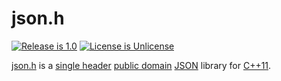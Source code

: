 # json.h

[![Release is 1.0](http://img.shields.io/badge/release-1.0-blue.svg?style=flat)](https://raw.githubusercontent.com/sgorsten/json/master/json.h)
[![License is Unlicense](http://img.shields.io/badge/license-Unlicense-blue.svg?style=flat)](http://unlicense.org/)

[json.h](http://raw.githubusercontent.com/sgorsten/linalg/master/json.h) is a [single header](http://github.com/nothings/stb/blob/master/docs/other_libs.md) [public domain](http://unlicense.org/) [JSON](http://json.org) library for [C++11](http://en.cppreference.com/w/). 
